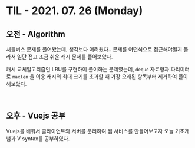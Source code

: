 # TIL - 2021. 07. 26 (Monday)

## 오전 - Algorithm

셔틀버스 문제를 풀어봤는데, 생각보다 어려웠다.. 문제를 어떤식으로 접근해야될지 몰라서 일단 접고 조금 쉬운 캐시 문제를 풀어보았다. 

캐시 교체알고리즘인 LRU를 구현하여 풀이하는 문제였는데, `deque` 자료형과 파리미터로 `maxlen` 을 이용 캐시의 최대 크기를 초과할 때 가장 오래된 항목부터 제거하여 풀이해보았다.

&nbsp;

## 오후 - Vuejs 공부

Vuejs를 배워서 클라이언트와 서버를 분리하여 웹 서비스를 만들어보고자 오늘 기초개념과 V syntax를 공부하였다.

